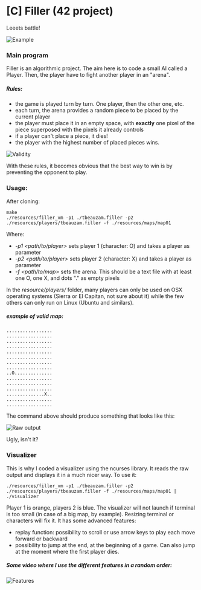 # [C] Filler (42 project)

Leeets battle!

![Example](https://github.com/tbeauzam/gifs_for_other_projects/blob/master/filler/example_filler.gif)


### Main program

Filler is an algorithmic project. The aim here is to code a small AI called a Player. Then, the player have to fight another player in an "arena".
##### Rules:
- the game is played turn by turn. One player, then the other one, etc.
- each turn, the arena provides a random piece to be placed by the current player
- the player must place it in an empty space, with __exactly__ one pixel of the piece superposed with the pixels it already controls
- if a player can't place a piece, it dies!
- the player with the highest number of placed pieces wins.

![Validity](https://github.com/tbeauzam/gifs_for_other_projects/blob/master/filler/validity_example.png)

With these rules, it becomes obvious that the best way to win is by preventing the opponent to play.

### Usage:

After cloning:

```
make
./resources/filler_vm -p1 ./tbeauzam.filler -p2 ./resources/players/tbeauzam.filler -f ./resources/maps/map01
```
Where:
- *-p1 <path/to/player>* sets player 1 (character: O) and takes a player as parameter
- *-p2 <path/to/player>* sets player 2 (character: X) and takes a player as parameter
- *-f <path/to/map>* sets the arena. This should be a text file with at least one O, one X, and dots "." as empty pixels

In the *resource/players/* folder, many players can only be used on OSX operating systems (Sierra or El Capitan, not sure about it) while the few others can only run on Linux (Ubuntu and similars).

##### example of valid map:
```
.................
.................
.................
.................
.................
.................
.................
.................
..O..............
.................
.................
.................
..............X..
.................
.................
```

The command above should produce something that looks like this:

![Raw output](https://github.com/tbeauzam/gifs_for_other_projects/blob/master/filler/raw_output_filler.gif)

Ugly, isn't it?

### Visualizer

This is why I coded a visualizer using the ncurses library. It reads the raw output and displays it in a much nicer way. To use it:

```
./resources/filler_vm -p1 ./tbeauzam.filler -p2 ./resources/players/tbeauzam.filler -f ./resources/maps/map01 | ./visualizer
```

Player 1 is orange, players 2 is blue. 
The visualizer will not launch if terminal is too small (in case of a big map, by example). Resizing terminal or characters will fix it. It has some advanced features:
- replay function: possibility to scroll or use arrow keys to play each move forward or backward
- possibility to jump at the end, at the beginning of a game. Can also jump at the moment where the first player dies.

##### Some video where I use the different features in a random order:
![Features](https://github.com/tbeauzam/gifs_for_other_projects/blob/master/filler/visualizer_features_filler.gif)
